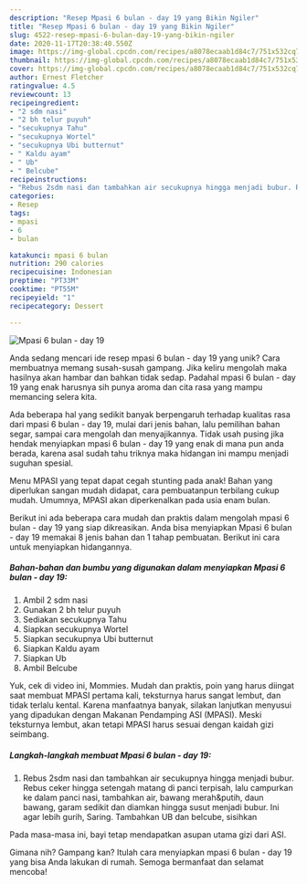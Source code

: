 ```yaml
---
description: "Resep Mpasi 6 bulan - day 19 yang Bikin Ngiler"
title: "Resep Mpasi 6 bulan - day 19 yang Bikin Ngiler"
slug: 4522-resep-mpasi-6-bulan-day-19-yang-bikin-ngiler
date: 2020-11-17T20:38:40.550Z
image: https://img-global.cpcdn.com/recipes/a8078ecaab1d84c7/751x532cq70/mpasi-6-bulan-day-19-foto-resep-utama.jpg
thumbnail: https://img-global.cpcdn.com/recipes/a8078ecaab1d84c7/751x532cq70/mpasi-6-bulan-day-19-foto-resep-utama.jpg
cover: https://img-global.cpcdn.com/recipes/a8078ecaab1d84c7/751x532cq70/mpasi-6-bulan-day-19-foto-resep-utama.jpg
author: Ernest Fletcher
ratingvalue: 4.5
reviewcount: 13
recipeingredient:
- "2 sdm nasi"
- "2 bh telur puyuh"
- "secukupnya Tahu"
- "secukupnya Wortel"
- "secukupnya Ubi butternut"
- " Kaldu ayam"
- " Ub"
- " Belcube"
recipeinstructions:
- "Rebus 2sdm nasi dan tambahkan air secukupnya hingga menjadi bubur. Rebus ceker hingga setengah matang di panci terpisah, lalu campurkan ke dalam panci nasi, tambahkan air, bawang merah&amp;putih, daun bawang, garam sedikit dan diamkan hingga susut menjadi bubur. Ini agar lebih gurih, Saring. Tambahkan UB dan belcube, sisihkan"
categories:
- Resep
tags:
- mpasi
- 6
- bulan

katakunci: mpasi 6 bulan 
nutrition: 290 calories
recipecuisine: Indonesian
preptime: "PT33M"
cooktime: "PT55M"
recipeyield: "1"
recipecategory: Dessert

---
```



![Mpasi 6 bulan - day 19](https://img-global.cpcdn.com/recipes/a8078ecaab1d84c7/751x532cq70/mpasi-6-bulan-day-19-foto-resep-utama.jpg)

Anda sedang mencari ide resep mpasi 6 bulan - day 19 yang unik? Cara membuatnya memang susah-susah gampang. Jika keliru mengolah maka hasilnya akan hambar dan bahkan tidak sedap. Padahal mpasi 6 bulan - day 19 yang enak harusnya sih punya aroma dan cita rasa yang mampu memancing selera kita.

Ada beberapa hal yang sedikit banyak berpengaruh terhadap kualitas rasa dari mpasi 6 bulan - day 19, mulai dari jenis bahan, lalu pemilihan bahan segar, sampai cara mengolah dan menyajikannya. Tidak usah pusing jika hendak menyiapkan mpasi 6 bulan - day 19 yang enak di mana pun anda berada, karena asal sudah tahu triknya maka hidangan ini mampu menjadi suguhan spesial.

Menu MPASI yang tepat dapat cegah stunting pada anak! Bahan yang diperlukan sangan mudah didapat, cara pembuatanpun terbilang cukup mudah. Umumnya, MPASI akan diperkenalkan pada usia enam bulan.


Berikut ini ada beberapa cara mudah dan praktis dalam mengolah mpasi 6 bulan - day 19 yang siap dikreasikan. Anda bisa menyiapkan Mpasi 6 bulan - day 19 memakai 8 jenis bahan dan 1 tahap pembuatan. Berikut ini cara untuk menyiapkan hidangannya.

<!--inarticleads1-->

##### Bahan-bahan dan bumbu yang digunakan dalam menyiapkan Mpasi 6 bulan - day 19:

1. Ambil 2 sdm nasi
1. Gunakan 2 bh telur puyuh
1. Sediakan secukupnya Tahu
1. Siapkan secukupnya Wortel
1. Siapkan secukupnya Ubi butternut
1. Siapkan  Kaldu ayam
1. Siapkan  Ub
1. Ambil  Belcube


Yuk, cek di video ini, Mommies. Mudah dan praktis, poin yang harus diingat saat membuat MPASI pertama kali, teksturnya harus sangat lembut, dan tidak terlalu kental. Karena manfaatnya banyak, silakan lanjutkan menyusui yang dipadukan dengan Makanan Pendamping ASI (MPASI). Meski teksturnya lembut, akan tetapi MPASI harus sesuai dengan kaidah gizi seimbang. 

<!--inarticleads2-->

##### Langkah-langkah membuat Mpasi 6 bulan - day 19:

1. Rebus 2sdm nasi dan tambahkan air secukupnya hingga menjadi bubur. Rebus ceker hingga setengah matang di panci terpisah, lalu campurkan ke dalam panci nasi, tambahkan air, bawang merah&amp;putih, daun bawang, garam sedikit dan diamkan hingga susut menjadi bubur. Ini agar lebih gurih, Saring. Tambahkan UB dan belcube, sisihkan


Pada masa-masa ini, bayi tetap mendapatkan asupan utama gizi dari ASI. 

Gimana nih? Gampang kan? Itulah cara menyiapkan mpasi 6 bulan - day 19 yang bisa Anda lakukan di rumah. Semoga bermanfaat dan selamat mencoba!
